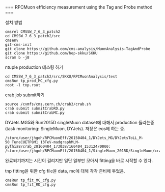 === RPCMuon efficiency measurement using the Tag and Probe method ===

설치 방법
```
cmsrel CMSSW_7_6_3_patch2
cd CMSSW_7_6_3_patch2/src
cmsenv
git-cms-init
git clone https://github.com/cms-analysis/MuonAnalysis-TagAndProbe 
git clone https://github.com/hep-skku/SKKU
scram b -j8
```

ntuple production 테스팅 하기

```
cd CMSSW_7_6_3_patch2/src/SKKU/RPCMuonAnalysis/test
cmsRun tp_prod_MC_cfg.py
root -l tnp.root
```

crab job submit하기

```
source /cvmfs/cms.cern.ch/crab3/crab.sh
crab submit submitCrabRD.py
crab submit submitCrabMC.py
```

DYJets MG5와 Run2015D singleMuon dataset에 대해서 production 돌리는중 (task monitoring: SingleMuon, DYJets). 저장은 eos에 하는 중.
```
/store/user/jhgoh/RPCMuonEff/20150404_1/DYJets_MG/DYJetsToLL_M-50_TuneCUETP8M1_13TeV-madgraphMLM-pythia8/crab_20160404_173038/160404_153124/0000:
/store/user/jhgoh/RPCMuonEff/20150404_1/SingleMuon_2015D/SingleMuon/crab_20160404_173352/160404_153427/0000
```
완료되기까지는 시간이 걸리지만 일단 일부만 모아서 fitting을 바로 시작할 수 있다.

tnp fitting을 위한 cfg file을 data, mc에 대해 각각 준비해 두었음.
```
cmsRun tp_fit_MC_cfg.py
cmsRun tp_fit_RD_cfg.py
```

